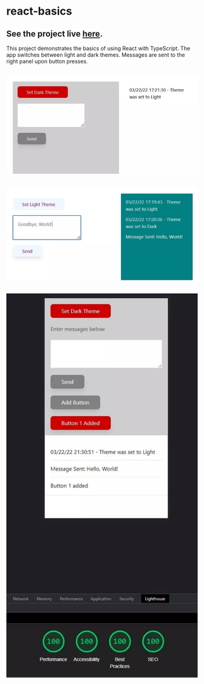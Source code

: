 # react-basics

## See the project live [here](https://react-basics-v1.netlify.app/).

This project demonstrates the basics of using React with TypeScript.
The app switches between light and dark themes. Messages are sent to
the right panel upon button presses.

![project screenshot light mode](./react-basics-light-theme.webp)
---
![project screenshot dark mode](./react-basics-dark-theme.webp)
---
![project screenshot mobile view](./project-screenshot-mobile.webp)
---